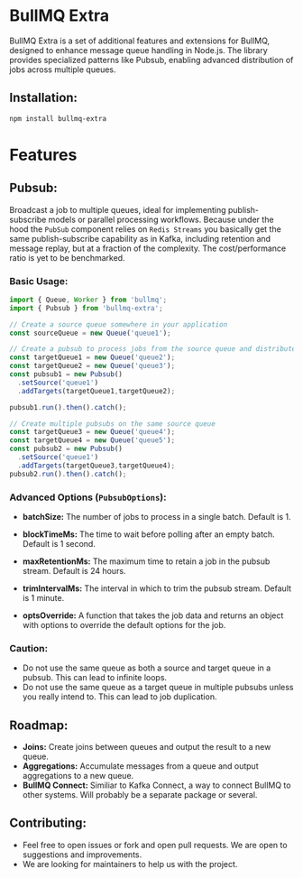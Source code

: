 # BullMQ Extra

BullMQ Extra is a set of additional features and extensions for BullMQ, designed to enhance message queue handling in Node.js. The library provides specialized patterns like Pubsub, enabling advanced distribution of jobs across multiple queues.

## Installation:

```bash
npm install bullmq-extra
```

# Features

## Pubsub: 
Broadcast a job to multiple queues, ideal for implementing publish-subscribe models or parallel processing workflows.
Because under the hood the `PubSub` component relies on `Redis Streams` you basically get the same publish-subscribe capability as in Kafka, including retention and message replay, 
but at a fraction of the complexity. The cost/performance ratio is yet to be benchmarked.

### Basic Usage:

```typescript
import { Queue, Worker } from 'bullmq';
import { Pubsub } from 'bullmq-extra';

// Create a source queue somewhere in your application
const sourceQueue = new Queue('queue1');

// Create a pubsub to process jobs from the source queue and distribute them to target queues
const targetQueue1 = new Queue('queue2');
const targetQueue2 = new Queue('queue3');
const pubsub1 = new Pubsub()
  .setSource('queue1')
  .addTargets(targetQueue1,targetQueue2);

pubsub1.run().then().catch();

// Create multiple pubsubs on the same source queue
const targetQueue3 = new Queue('queue4');
const targetQueue4 = new Queue('queue5');
const pubsub2 = new Pubsub()
  .setSource('queue1')
  .addTargets(targetQueue3,targetQueue4);
pubsub2.run().then().catch();
```

### Advanced Options (`PubsubOptions`):

- **batchSize:** The number of jobs to process in a single batch. Default is 1.

- **blockTimeMs:** The time to wait before polling after an empty batch. Default is 1 second.

- **maxRetentionMs:** The maximum time to retain a job in the pubsub stream. Default is 24 hours.

- **trimIntervalMs:** The interval in which to trim the pubsub stream. Default is 1 minute.

- **optsOverride:** A function that takes the job data and returns an object with options to override the default options for the job.

### Caution:
 - Do not use the same queue as both a source and target queue in a pubsub. This can lead to infinite loops.
 - Do not use the same queue as a target queue in multiple pubsubs unless you really intend to. This can lead to job duplication.

## Roadmap:
 - **Joins:** Create joins between queues and output the result to a new queue.
 - **Aggregations:** Accumulate messages from a queue and output aggregations to a new queue.
 - **BullMQ Connect:** Similiar to Kafka Connect, a way to connect BullMQ to other systems. Will probably be a separate package or several.

## Contributing:
 - Feel free to open issues or fork and open pull requests. We are open to suggestions and improvements.
 - We are looking for maintainers to help us with the project.
